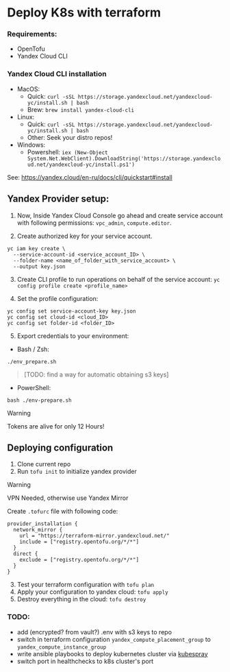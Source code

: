 # Deploy K8s with terraform

### Requirements:
* OpenTofu
* Yandex Cloud CLI

### Yandex Cloud CLI installation
* MacOS:
  * Quick: `curl -sSL https://storage.yandexcloud.net/yandexcloud-yc/install.sh | bash`
  * Brew: `brew install yandex-cloud-cli`
* Linux:
  * Quick: `curl -sSL https://storage.yandexcloud.net/yandexcloud-yc/install.sh | bash`
  * Other: Seek your distro repos!
* Windows: 
  * Powershell: `iex (New-Object System.Net.WebClient).DownloadString('https://storage.yandexcloud.net/yandexcloud-yc/install.ps1')`

See: https://yandex.cloud/en-ru/docs/cli/quickstart#install

## Yandex Provider setup:

1. Now, Inside Yandex Cloud Console go ahead and create service account with following permissions: `vpc_admin`, `compute.editor`.

2. Create authorized key for your service account.
```
yc iam key create \
  --service-account-id <service_account_ID> \
  --folder-name <name_of_folder_with_service_account> \
  --output key.json
```
3. Create CLI profile to run operations on behalf of the service account:
   `yc config profile create <profile_name>`

4. Set the profile configuration:
```
yc config set service-account-key key.json 
yc config set cloud-id <cloud_ID> 
yc config set folder-id <folder_ID>
```

5. Export credentials to your environment:
* Bash / Zsh:
```
./env_prepare.sh
```
> [TODO: find a way for automatic obtaining s3 keys]

* PowerShell:
```
bash ./env-prepare.sh
```
> [!WARNING] 
> Tokens are alive for only 12 Hours!

## Deploying configuration

1. Clone current repo
2. Run `tofu init` to initialize yandex provider

> [!WARNING]
> VPN Needed, otherwise use Yandex Mirror

Create `.tofurc` file with following code: 
```HCL
provider_installation {
  network_mirror {
    url = "https://terraform-mirror.yandexcloud.net/"
    include = ["registry.opentofu.org/*/*"]
  }
  direct {
    exclude = ["registry.opentofu.org/*/*"]
  }
}
```
3. Test your terraform configuration with `tofu plan`
4. Apply your configuration to yandex cloud: `tofu apply`
5. Destroy everything in the cloud: `tofu destroy`

### TODO:
* add (encrypted? from vault?) .env with s3 keys to repo
* switch in terraform configuration `yandex_compute_placement_group` to `yandex_compute_instance_group`
* write ansible playbooks to deploy kubernetes cluster via [kubespray](https://github.com/kubernetes-sigs/kubespray)
* switch port in healthchecks to k8s cluster's port
